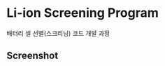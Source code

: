 # Li-ion Screening Program
 배터리 셀 선별(스크리닝) 코드 개발 과정

Screenshot
----------------------------

<div>
<src = "https://user-images.githubusercontent.com/55575160/104563551-210fe780-568d-11eb-81ac-ca3df4ad4c4f.png">
